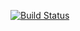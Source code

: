 [![Build Status](https://travis-ci.org/GGS-ORG/artifact.svg?branch=master)](https://travis-ci.org/GGS-ORG/artifact)
